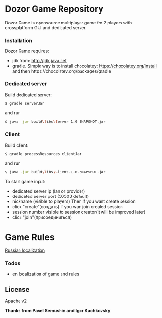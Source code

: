 # Dozor Game Repository

Dozor Game is opensource multiplayer game for 2 players with crossplatform GUI and dedicated server.

### Installation
 Dozor Game requires:
  - jdk from: http://jdk.java.net
  - gradle. Simple way is to install chocolatey: https://chocolatey.org/install and then https://chocolatey.org/packages/gradle
### Dedicated server
Build dedicated server:
```sh
$ gradle serverJar
```
and run
```sh
$ java -jar build\libs\Server-1.0-SNAPSHOT.jar
```
### Client
Build client:
```sh
$ gradle processResources clientJar
```
and run
```sh
$ java -jar build\libs\Client-1.0-SNAPSHOT.jar
```
To start game input:
  - dedicated server ip (lan or provider)
  - dedicated server port (30303 default)
  - nickname (visible to players)
Then if you want create session  
  - click "create"(создать)
If you wan join created session
  - session number visible to session creator(it will be improved later)
  - click "join"(присоединиться)

# Game Rules
[Russian localization](game_rules/ru/determenistic_dozor_game_rules.pdf)

### Todos

 - en localization of game and rules

License
----

Apache v2


**Thanks from Pavel Semushin and Igor Kachkovsky**

[//]: # (Thanks from Pavel Semushin and Igor Kachkovsky)


   [git-repo-url]: <https://github.com/kachkovsky/dozorgame.git>
